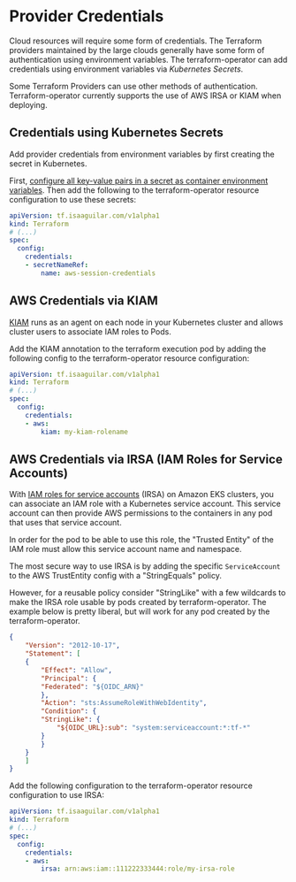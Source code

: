 # Provider Credentials

Cloud resources will require some form of credentials. The Terraform providers maintained by the large clouds generally have some form of authentication using environment variables. The terraform-operator can add credentials using environment variables via _Kubernetes Secrets_. 

Some Terraform Providers can use other methods of authentication. Terraform-operator currently supports the use of AWS IRSA or KIAM when deploying.

## Credentials using Kubernetes Secrets

Add provider credentials from environment variables by first creating the secret in Kubernetes. 

First, [configure all key-value pairs in a secret as container environment variables](https://kubernetes.io/docs/tasks/inject-data-application/distribute-credentials-secure/#configure-all-key-value-pairs-in-a-secret-as-container-environment-variables). Then add the following to the terraform-operator resource configuration to use these secrets:  


```yaml
apiVersion: tf.isaaguilar.com/v1alpha1
kind: Terraform
# (...)
spec:
  config:
    credentials: 
    - secretNameRef:
        name: aws-session-credentials
```


## AWS Credentials via KIAM

[KIAM](https://github.com/uswitch/kiam) runs as an agent on each node in your Kubernetes cluster and allows cluster users to associate IAM roles to Pods. 

Add the KIAM annotation to the terraform execution pod by adding the following config to the terraform-operator resource configuration:

```yaml
apiVersion: tf.isaaguilar.com/v1alpha1
kind: Terraform
# (...)
spec:
  config:
    credentials: 
    - aws:
        kiam: my-kiam-rolename
``` 

## AWS Credentials via IRSA (IAM Roles for Service Accounts)

With [IAM roles for service accounts](https://docs.aws.amazon.com/eks/latest/userguide/iam-roles-for-service-accounts.html) (IRSA) on Amazon EKS clusters, you can associate an IAM role with a Kubernetes service account. This service account can then provide AWS permissions to the containers in any pod that uses that service account. 

In order for the pod to be able to use this role, the "Trusted Entity" of the IAM role must allow this service account name and namespace.
	
The most secure way to use IRSA is by adding the specific `ServiceAccount` to the AWS TrustEntity config  with a "StringEquals" policy.
	
However, for a reusable policy consider "StringLike" with a few wildcards to make the IRSA role usable by pods created by terraform-operator. The example below is pretty liberal, but will work for any pod created by the terraform-operator.

```json
{
    "Version": "2012-10-17",
    "Statement": [
    {
        "Effect": "Allow",
        "Principal": {
        "Federated": "${OIDC_ARN}"
        },
        "Action": "sts:AssumeRoleWithWebIdentity",
        "Condition": {
        "StringLike": {
            "${OIDC_URL}:sub": "system:serviceaccount:*:tf-*"
        }
        }
    }
    ]
}
```

Add the following configuration to the terraform-operator resource configuration to use IRSA:

```yaml
apiVersion: tf.isaaguilar.com/v1alpha1
kind: Terraform
# (...)
spec:
  config:
    credentials: 
    - aws:
        irsa: arn:aws:iam::111222333444:role/my-irsa-role
```

